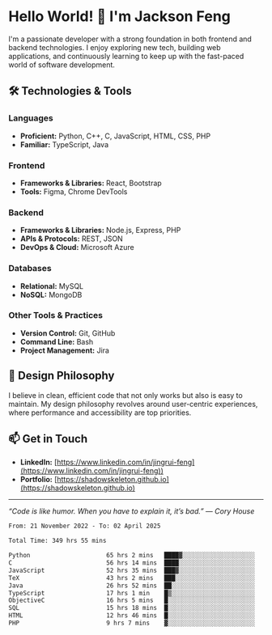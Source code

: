# Hello World! 👋 I'm Jackson Feng

I'm a passionate developer with a strong foundation in both frontend and backend technologies. I enjoy exploring new tech, building web applications, and continuously learning to keep up with the fast-paced world of software development.

## 🛠 Technologies & Tools

### Languages
- **Proficient:** Python, C++, C, JavaScript, HTML, CSS, PHP
- **Familiar:** TypeScript, Java

### Frontend
- **Frameworks & Libraries:** React, Bootstrap
- **Tools:** Figma, Chrome DevTools

### Backend
- **Frameworks & Libraries:** Node.js, Express, PHP
- **APIs & Protocols:** REST, JSON
- **DevOps & Cloud:** Microsoft Azure

### Databases
- **Relational:** MySQL
- **NoSQL:** MongoDB

### Other Tools & Practices
- **Version Control:** Git, GitHub
- **Command Line:** Bash
- **Project Management:** Jira


## 🎨 Design Philosophy

I believe in clean, efficient code that not only works but also is easy to maintain. My design philosophy revolves around user-centric experiences, where performance and accessibility are top priorities.

## 📫 Get in Touch

- **LinkedIn:** [https://www.linkedin.com/in/jingrui-feng](https://www.linkedin.com/in/jingrui-feng))
- **Portfolio:** [https://shadowskeleton.github.io](https://shadowskeleton.github.io)

---

*“Code is like humor. When you have to explain it, it’s bad.” — Cory House*



<!--START_SECTION:waka-->

```txt
From: 21 November 2022 - To: 02 April 2025

Total Time: 349 hrs 55 mins

Python                     65 hrs 2 mins   ████▓░░░░░░░░░░░░░░░░░░░░   18.59 %
C                          56 hrs 14 mins  ████░░░░░░░░░░░░░░░░░░░░░   16.07 %
JavaScript                 52 hrs 35 mins  ███▓░░░░░░░░░░░░░░░░░░░░░   15.03 %
TeX                        43 hrs 2 mins   ███░░░░░░░░░░░░░░░░░░░░░░   12.30 %
Java                       26 hrs 52 mins  ██░░░░░░░░░░░░░░░░░░░░░░░   07.68 %
TypeScript                 17 hrs 1 min    █▒░░░░░░░░░░░░░░░░░░░░░░░   04.87 %
ObjectiveC                 16 hrs 5 mins   █░░░░░░░░░░░░░░░░░░░░░░░░   04.60 %
SQL                        15 hrs 18 mins  █░░░░░░░░░░░░░░░░░░░░░░░░   04.38 %
HTML                       12 hrs 46 mins  █░░░░░░░░░░░░░░░░░░░░░░░░   03.65 %
PHP                        9 hrs 7 mins    ▓░░░░░░░░░░░░░░░░░░░░░░░░   02.61 %
```

<!--END_SECTION:waka-->

